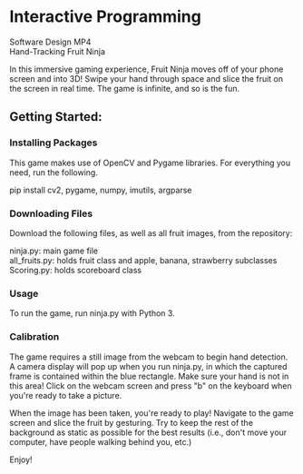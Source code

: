 # Interactive Programming

Software Design MP4 <br />
Hand-Tracking Fruit Ninja

In this immersive gaming experience, Fruit Ninja moves off of your phone screen and into 3D! Swipe your hand through space and slice the fruit on the screen in real time. The game is infinite, and so is the fun.

## Getting Started:

### Installing Packages
This game makes use of OpenCV and Pygame libraries. For everything you need, run the following. <br />

pip install cv2, pygame, numpy, imutils, argparse

### Downloading Files
Download the following files, as well as all fruit images, from the repository: <br />

ninja.py: main game file <br />
all_fruits.py: holds fruit class and apple, banana, strawberry subclasses <br />
Scoring.py: holds scoreboard class <br />

### Usage
To run the game, run ninja.py with Python 3.

### Calibration
The game requires a still image from the webcam to begin hand detection. A camera display will pop up when you run ninja.py, in which the captured frame is contained within the blue rectangle. Make sure your hand is not in this area! Click on the webcam screen and press "b" on the keyboard when you're ready to take a picture. <br />

When the image has been taken, you're ready to play! Navigate to the game screen and slice the fruit by gesturing. Try to keep the rest of the background as static as possible for the best results (i.e., don't move your computer, have people walking behind you, etc.) <br />

Enjoy!
